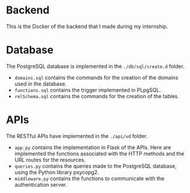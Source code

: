 # Backend
This is the Docker of the backend that I made during my internship.

# Database
The PostgreSQL database is implemented in the ```./db/sql/create.d``` folder.
- ```domains.sql``` contains the commands for the creation of the domains used in the database.
- ```functions.sql``` contains the trigger implemented in PLpgSQL.
- ```relSchema.sql``` contains the commands for the creation of the tables.

# APIs
The RESTful APIs have implemented in the ```./api/vd``` folder.
- ```app.py``` contains the implementation in Flask of the APIs. Here are implemented the functions associated with the HTTP methods and the URL routes for the resources.
- ```queries.py``` contains the queries made to the PostgreSQL database, using the Python library psycopg2.
- ```middleware.py``` contains the functions to communicate with the authentication server.
